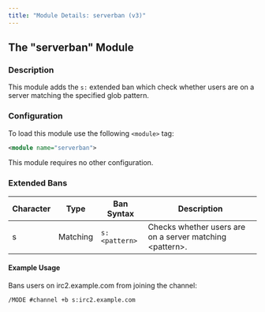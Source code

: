 ```yaml
---
title: "Module Details: serverban (v3)"
---
```


## The "serverban" Module

### Description

This module adds the `s:` extended ban which check whether users are on a server matching the specified glob pattern.

### Configuration

To load this module use the following `<module>` tag:

```xml
<module name="serverban">
```

This module requires no other configuration.

### Extended Bans

Character | Type     | Ban Syntax    | Description
--------- | -------- | ------------- | -----------
s         | Matching | `s:<pattern>` | Checks whether users are on a server matching &lt;pattern&gt;.

#### Example Usage

Bans users on irc2.example.com from joining the channel:

```plaintext
/MODE #channel +b s:irc2.example.com
```

